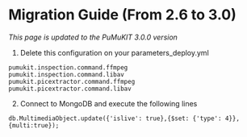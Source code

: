 # Migration Guide (From 2.6 to 3.0)

*This page is updated to the PuMuKIT 3.0.0 version*


1. Delete this configuration on your parameters_deploy.yml

```
pumukit.inspection.command.ffmpeg
pumukit.inspection.command.libav
pumukit.picextractor.command.ffmpeg
pumukit.picextractor.command.libav
```

2. Connect to MongoDB and execute the following lines

```mongo
db.MultimediaObject.update({'islive': true},{$set: {'type': 4}}, {multi:true});
```
